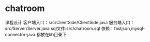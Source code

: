 # chatroom
课程设计
客户端入口：src/ClientSide/ClientSide.java
服务端入口：src/Server/Server.java
sql文件:src/chatroom.sql
依赖：fastjson,mysql-connector-java   都放在lib目录下
